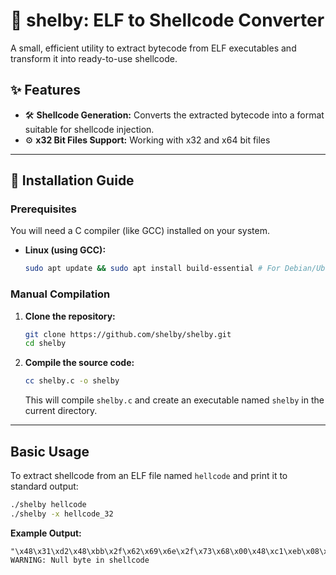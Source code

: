 # 🐚 shelby: ELF to Shellcode Converter
A small, efficient utility to extract bytecode from ELF executables and transform it into ready-to-use shellcode.



## ✨ Features

*   🛠️ **Shellcode Generation:** Converts the extracted bytecode into a format suitable for shellcode injection.
*   ⚙️ **x32 Bit Files Support:** Working with x32 and x64 bit files
---


## 🚀 Installation Guide

### Prerequisites

You will need a C compiler (like GCC) installed on your system.

*   **Linux (using GCC):**
    ```bash
    sudo apt update && sudo apt install build-essential # For Debian/Ubuntu
    ```

### Manual Compilation

1.  **Clone the repository:**
    ```bash
    git clone https://github.com/shelby/shelby.git
    cd shelby
    ```

2.  **Compile the source code:**
    ```bash
    cc shelby.c -o shelby
    ```
    This will compile `shelby.c` and create an executable named `shelby` in the current directory.

---


## Basic Usage

To extract shellcode from an ELF file named `hellcode` and print it to standard output:

```bash
./shelby hellcode
./shelby -x hellcode_32
```

**Example Output:**

```
"\x48\x31\xd2\x48\xbb\x2f\x62\x69\x6e\x2f\x73\x68\x00\x48\xc1\xeb\x08\x53\x48\x89\xe7\x50\x57\x48\x89\xe6\xb0\x3b\x0f\x05"
WARNING: Null byte in shellcode
```
